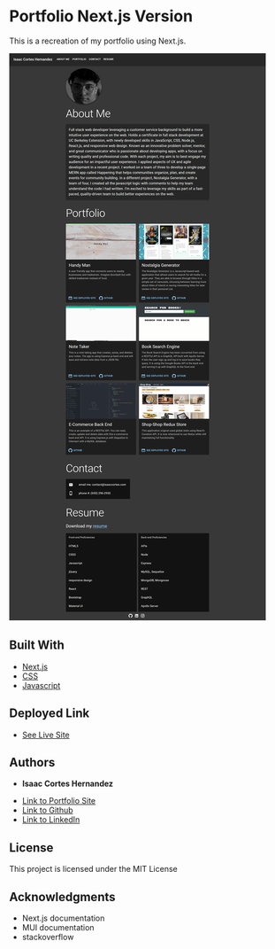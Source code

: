 # Portfolio Next.js Version

This is a recreation of my portfolio using Next.js. 

![resume page](assets/img/home-page.png)
## Built With

* [Next.js](https://nextjs.org/docs/getting-started)
* [CSS](https://developer.mozilla.org/en-US/docs/Web/CSS)
* [Javascript](https://developer.mozilla.org/en-US/docs/Web/JavaScript)

## Deployed Link

* [See Live Site](https://portfolio.isaaccortes.com/)


## Authors

* **Isaac Cortes Hernandez** 

- [Link to Portfolio Site](https://icortes.github.io/)
- [Link to Github](https://github.com/icortes)
- [Link to LinkedIn](https://www.linkedin.com/in/cortes-isaac)

## License

This project is licensed under the MIT License 

## Acknowledgments

* Next.js documentation
* MUI documentation
* stackoverflow
